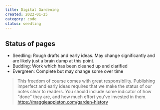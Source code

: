 ```yaml
---
title: Digital Gardening
created: 2022-01-25
category: code
status: seedling
---
```


<div id="status"></div>

## Status of pages

- Seedling: Rough drafts and early ideas. May change significantly and are likely just a brain dump at this point.
- Budding: Work which has been cleaned up and clarified
- Evergreen: Complete but may change some over time

> This freedom of course comes with great responsibility. Publishing imperfect and early ideas requires that we make the status of our notes clear to readers. You should include some indicator of how "done" they are, and how much effort you've invested in them.
https://maggieappleton.com/garden-history